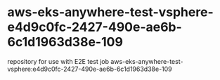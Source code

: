 # aws-eks-anywhere-test-vsphere-e4d9c0fc-2427-490e-ae6b-6c1d1963d38e-109
repository for use with E2E test job aws-eks-anywhere-test-vsphere:e4d9c0fc-2427-490e-ae6b-6c1d1963d38e-109
